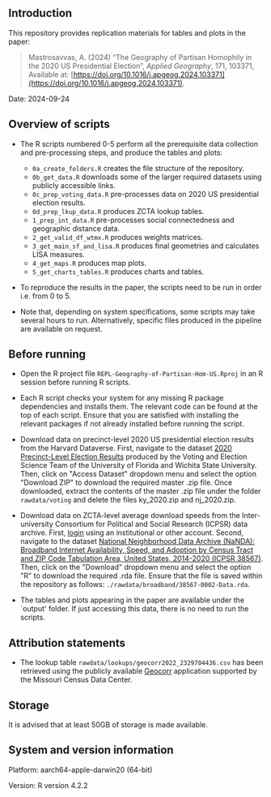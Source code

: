 ## Introduction

This repository provides replication materials for tables and plots in the paper:

> Mastrosavvas, A. (2024) “The Geography of Partisan Homophily in the 2020 US Presidential Election”, *Applied Geography*, 171, 103371, Available at: [https://doi.org/10.1016/j.apgeog.2024.103371](https://doi.org/10.1016/j.apgeog.2024.103371).

Date: 2024-09-24 

## Overview of scripts
* The R scripts numbered 0-5 perform all the prerequisite data collection and pre-processing steps, and produce the tables and plots:
  
  * `0a_create_folders.R` creates the file structure of the repository.
  * `0b_get_data.R` downloads some of the larger required datasets using publicly accessible links. 
  * `0c_prep_voting_data.R` pre-processes data on 2020 US presidential election results.
  * `0d_prep_lkup_data.R` produces ZCTA lookup tables.
  * `1_prep_int_data.R` pre-processes social connectedness and geographic distance data.
  * `2_get_valid_df_wtmx.R` produces weights matrices.
  * `3_get_main_sf_and_lisa.R` produces final geometries and calculates LISA measures.
  * `4_get_maps.R` produces map plots.
  * `5_get_charts_tables.R` produces charts and tables.

* To reproduce the results in the paper, the scripts need to be run in order i.e. from 0 to 5. 

* Note that, depending on system specifications, some scripts may take several hours to run. Alternatively, specific files produced in the pipeline are available on request.
 
## Before running

* Open the R project file `REPL-Geography-of-Partisan-Hom-US.Rproj` in an R session before running R scripts.
  
* Each R script checks your system for any missing R package dependencies and installs them. The relevant code can be found at the top of each script. Ensure that you are satisfied with installing the relevant packages if not already installed before running the script.

* Download data on precinct-level 2020 US presidential election results from the Harvard Dataverse. First, navigate to the dataset [2020 Precinct-Level Election Results](https://dataverse.harvard.edu/dataset.xhtml?persistentId=doi:10.7910/DVN/K7760H) produced by the Voting and Election Science Team of the University of Florida and Wichita State University. Then, click on "Access Dataset" dropdown menu and select the option "Download ZIP" to download the required master .zip file. Once downloaded, extract the contents of the master .zip file under the folder `rawdata/voting` and delete the files ky_2020.zip and nj_2020.zip.
  
* Download data on ZCTA-level average download speeds from the Inter-university Consortium for Political and Social Research (ICPSR) data archive. First, [login](https://www.icpsr.umich.edu/web/pages/) using an institutional or other account. Second, navigate to the dataset [National Neighborhood Data Archive (NaNDA): Broadband Internet Availability, Speed, and Adoption by Census Tract and ZIP Code Tabulation Area, United States, 2014-2020 (ICPSR 38567)](https://www.icpsr.umich.edu/web/ICPSR/studies/38567/publications). Then, click on the "Download" dropdown menu and select the option "R" to download the required .rda file. Ensure that the file is saved within the repository as follows: `./rawdata/broadband/38567-0002-Data.rda`.

* The tables and plots appearing in the paper are available under the `output' folder. If just accessing this data, there is no need to run the scripts.
 
 ## Attribution statements

* The lookup table `rawdata/lookups/geocorr2022_2329704436.csv` has been retrieved using the publicly available [Geocorr](https://mcdc.missouri.edu/applications/geocorr.html) application supported by the Missouri Census Data Center.

 ## Storage

 It is advised that at least 50GB of storage is made available.

 ## System and version information

 Platform: aarch64-apple-darwin20 (64-bit) 
 
 Version: R version 4.2.2
 
 
